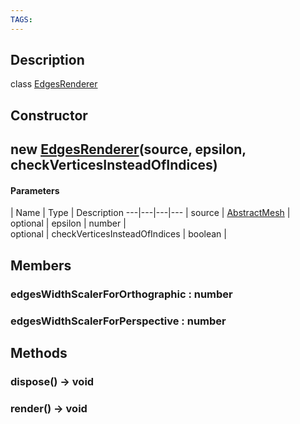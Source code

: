 ```yaml
---
TAGS:
---
```

## Description

class [EdgesRenderer](/classes/2.3/EdgesRenderer)



## Constructor

## new [EdgesRenderer](/classes/2.3/EdgesRenderer)(source, epsilon, checkVerticesInsteadOfIndices)



#### Parameters
 | Name | Type | Description
---|---|---|---
 | source | [AbstractMesh](/classes/2.3/AbstractMesh) |  
optional | epsilon | number |  
optional | checkVerticesInsteadOfIndices | boolean |  
## Members

### edgesWidthScalerForOrthographic : number



### edgesWidthScalerForPerspective : number



## Methods

### dispose() &rarr; void


### render() &rarr; void


